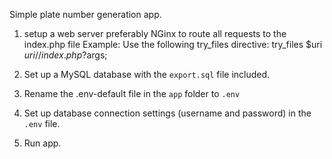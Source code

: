 Simple plate number generation app.

1. setup a web server preferably NGinx to route all requests to the index.php file
Example: 
Use the following try_files directive:
    try_files  $uri $uri/ /index.php?$args;

2. Set up a MySQL database with the `export.sql` file included.
3. Rename the .env-default file in the `app` folder to `.env`
4. Set up database connection settings (username and password) in the `.env` file.
5. Run app.